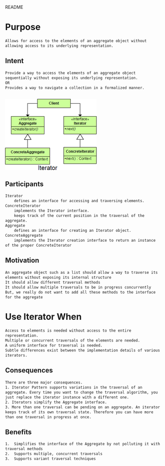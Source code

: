 README

# Purpose
	Allows for access to the elements of an aggregate object without allowing access to its underlying representation.
## Intent ##
	Provide a way to access the elements of an aggregate object sequentially without exposing its underlying representation.
	OR
	Provides a way to navigate a collection in a formalized manner.

##
![alt text](./Images/Iterator-1.md.png "Iterator")
##

## Participants ##
	Iterator
		defines an interface for accessing and traversing elements.
	ConcreteIterator
		implements the Iterator interface.
		keeps track of the current position in the traversal of the aggregate.
	Aggregate
		defines an interface for creating an Iterator object.
	ConcreteAggregate
		implements the Iterator creation interface to return an instance of the proper ConcreteIterator

## Motivation ##
	An aggregate object such as a list should allow a way to traverse its elements without exposing its internal structure
	It should allow different traversal methods
	It should allow multiple traversals to be in progress concurrently
	But, we really do not want to add all these methods to the interface for the aggregate

# Use Iterator When ##
	Access to elements is needed without access to the entire representation.
	Multiple or concurrent traversals of the elements are needed.
	A uniform interface for traversal is needed.
	Subtle differences exist between the implementation details of various iterators.

## Consequences ##
	There are three major consequences.
	1. Iterator Pattern supports variations in the traversal of an aggregate. Every time you want to change the traversal algorithm, you just replace the iterator instance with a different one.
	2. Iterators simplify the Aggregate interface.
	3. More than one traversal can be pending on an aggregate. An iterator keeps track of its own traversal state. Therefore you can have more than one traversal in progress at once.

## Benefits ##
	1. 	Simplifies the interface of the Aggregate by not polluting it with traversal methods
	2. 	Supports multiple, concurrent traversals
	3. 	Supports variant traversal techniques

